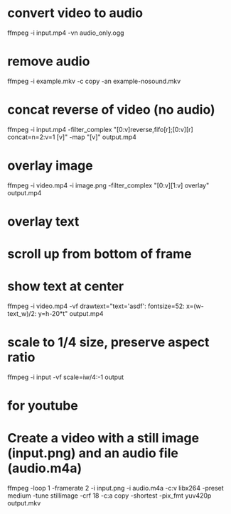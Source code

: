 # convert video to audio
ffmpeg -i input.mp4 -vn audio_only.ogg

# remove audio
ffmpeg -i example.mkv -c copy -an example-nosound.mkv

# concat reverse of video (no audio)
ffmpeg -i input.mp4 -filter_complex "[0:v]reverse,fifo[r];[0:v][r] concat=n=2:v=1 [v]" -map "[v]" output.mp4

# overlay image
ffmpeg -i video.mp4 -i image.png -filter_complex "[0:v][1:v] overlay" output.mp4

# overlay text
# scroll up from bottom of frame
# show text at center
ffmpeg -i video.mp4 -vf drawtext="text='asdf': fontsize=52: x=(w-text_w)/2: y=h-20*t" output.mp4

# scale to 1/4 size, preserve aspect ratio
ffmpeg -i input -vf scale=iw/4:-1 output

# for youtube
# Create a video with a still image (input.png) and an audio file (audio.m4a)
ffmpeg -loop 1 -framerate 2 -i input.png -i audio.m4a -c:v libx264 -preset medium -tune stillimage -crf 18 -c:a copy -shortest -pix_fmt yuv420p output.mkv
